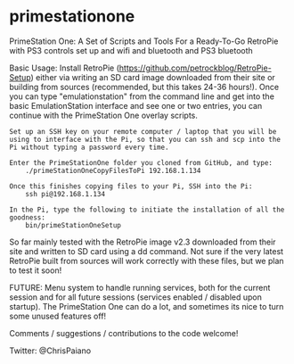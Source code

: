 primestationone
===============

PrimeStation One: A Set of Scripts and Tools For a Ready-To-Go RetroPie with PS3 controls set up and wifi and bluetooth and PS3 bluetooth


Basic Usage:
    Install RetroPie (https://github.com/petrockblog/RetroPie-Setup) either via writing an SD card image downloaded from their site or building from sources (recommended, but this takes 24-36 hours!).  Once you can type "emulationstation" from the command line and get into the basic EmulationStation interface and see one or two entries, you can continue with the PrimeStation One overlay scripts.

    Set up an SSH key on your remote computer / laptop that you will be using to interface with the Pi, so that you can ssh and scp into the Pi without typing a password every time.

    Enter the PrimeStationOne folder you cloned from GitHub, and type:
        ./primeStationOneCopyFilesToPi 192.168.1.134

    Once this finishes copying files to your Pi, SSH into the Pi:
        ssh pi@192.168.1.134
    
    In the Pi, type the following to initiate the installation of all the goodness:
        bin/primeStationOneSetup


So far mainly tested with the RetroPie image v2.3 downloaded from their site and written to SD card using a dd command.  Not sure if the very latest RetroPie built from sources will work correctly with these files, but we plan to test it soon!


FUTURE:
    Menu system to handle running services, both for the current session and for all future sessions (services enabled / disabled upon startup).  The PrimeStation One can do a lot, and sometimes its nice to turn some unused features off!



Comments / suggestions / contributions to the code welcome!  

Twitter: @ChrisPaiano
